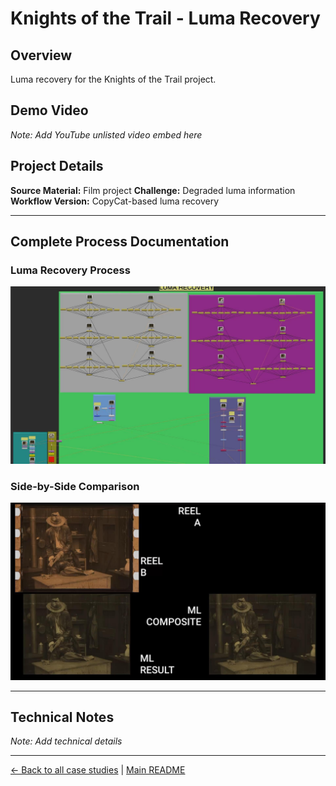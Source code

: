 # Knights of the Trail - Luma Recovery

## Overview
Luma recovery for the Knights of the Trail project.

## Demo Video
*Note: Add YouTube unlisted video embed here*

## Project Details
**Source Material:** Film project
**Challenge:** Degraded luma information
**Workflow Version:** CopyCat-based luma recovery

---

## Complete Process Documentation

### Luma Recovery Process
![Knights of the Trail Luma Recovery v1](../images/knights%20of%20the%20trail%20luma%20recovery%20v1.jpeg)

### Side-by-Side Comparison
![Knights of the Trail Final Comparison](../images/knights%20of%20the%20trail%20final%20comparison.jpeg)

---

## Technical Notes
*Note: Add technical details*

---

[← Back to all case studies](https://github.com/fabiocolor/nuke-chroma-recovery-template/blob/main/docs/case-studies.md) | [Main README](https://github.com/fabiocolor/nuke-chroma-recovery-template/blob/main/README.md)
